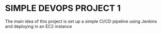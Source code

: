 # SIMPLE DEVOPS PROJECT 1

The main idea of this project is set up a simple CI/CD pipeline using Jenkins and deploying in an EC2 instance